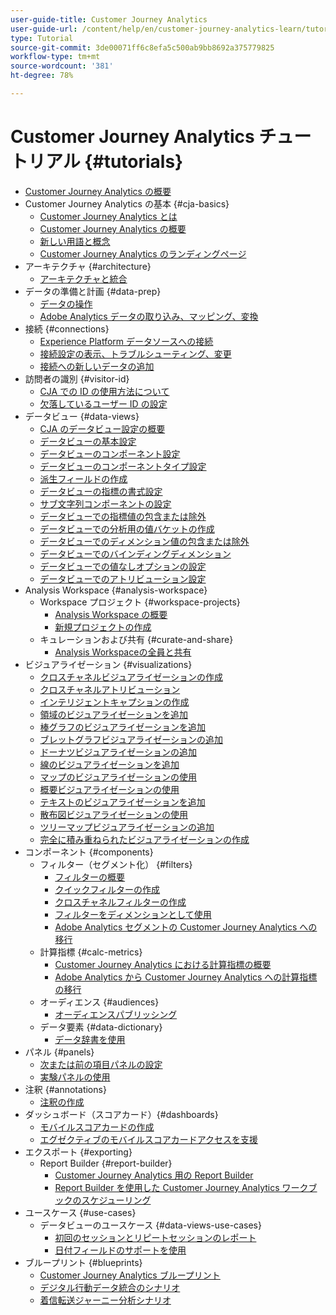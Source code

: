 ```yaml
---
user-guide-title: Customer Journey Analytics
user-guide-url: /content/help/en/customer-journey-analytics-learn/tutorials/overview.html
type: Tutorial
source-git-commit: 3de00071ff6c8efa5c500ab9bb8692a375779825
workflow-type: tm+mt
source-wordcount: '381'
ht-degree: 78%

---
```



# Customer Journey Analytics チュートリアル {#tutorials}

+ [Customer Journey Analytics の概要](overview.md)
+ Customer Journey Analytics の基本 {#cja-basics}
   + [Customer Journey Analytics とは](cja-basics/what-is-customer-journey-analytics.md)
   + [Customer Journey Analytics の概要](cja-basics/understanding-customer-journey-analytics.md)
   + [新しい用語と概念](cja-basics/new-terms-and-concepts-in-cja.md)
   + [Customer Journey Analytics のランディングページ](cja-basics/customer-journey-analytics-landing-page.md)
+ アーキテクチャ {#architecture}
   + [アーキテクチャと統合](architecture/architecture-and-integrations-of-cja.md)
+ データの準備と計画 {#data-prep}
   + [データの操作](data-prep/working-with-data-in-cja.md)
   + [Adobe Analytics データの取り込み、マッピング、変換](data-prep/ingest-map-and-transform-adobe-analytics-data.md)
+ 接続 {#connections}
   + [Experience Platform データソースへの接続](connections/connecting-customer-journey-analytics-to-data-sources-in-platform.md)
   + [接続設定の表示、トラブルシューティング、変更](connections/connections-details-experience-in-cja.md)
   + [接続への新しいデータの追加](connections/add-past-data-to-an-existing-connection-in-cja.md)
+ 訪問者の識別 {#visitor-id}
   + [CJA での ID の使用方法について](visitor-id/understanding-how-customer-journey-analytics-uses-identity.md)
   + [欠落しているユーザー ID の設定](visitor-id/configure-missing-person-id.md)
+ データビュー {#data-views}
   + [CJA のデータビュー設定の概要](data-views/overview-of-configuring-data-views-for-cja.md)
   + [データビューの基本設定](data-views/basic-configuration-for-data-views.md)
   + [データビューのコンポーネント設定](data-views/configuring-component-settings-in-data-views.md)
   + [データビューのコンポーネントタイプ設定](data-views/component-type-settings-in-data-views.md)
   + [派生フィールドの作成](data-views/derived-fields-in-cja.md)
   + [データビューの指標の書式設定](data-views/formatting-metrics-in-data-views.md)
   + [サブ文字列コンポーネントの設定](data-views/configure-substring-component-settings.md)
   + [データビューでの指標値の包含または除外](data-views/include-or-exclude-metric-values-in-data-views.md)
   + [データビューでの分析用の値バケットの作成](data-views/creating-value-buckets-in-data-views-for-analysis.md)
   + [データビューでのディメンション値の包含または除外](data-views/include-or-exclude-dimension-values-in-data-views.md)
   + [データビューでのバインディングディメンション](data-views/binding-dimensions-in-data-views.md)
   + [データビューでの値なしオプションの設定](data-views/configure-no-value-options-in-data-views.md)
   + [データビューでのアトリビューション設定](data-views/attribution-settings-in-data-views.md)
+ Analysis Workspace {#analysis-workspace}
   + Workspace プロジェクト {#workspace-projects}
      + [Analysis Workspace の概要](analysis-workspace/workspace-projects/analysis-workspace-overview.md)
      + [新規プロジェクトの作成](analysis-workspace/workspace-projects/build-a-new-project.md)
   + キュレーションおよび共有 {#curate-and-share}
      + [Analysis Workspaceの全員と共有](analysis-workspace/curate-and-share/share-with-anyone-in-analysis-workspace.md)
+ ビジュアライゼーション {#visualizations}
   + [クロスチャネルビジュアライゼーションの作成](visualizations/creating-cross-channel-visualizations-in-customer-journey-analytics.md)
   + [クロスチャネルアトリビューション](visualizations/cross-channel-attribution-in-customer-journey-analytics.md)
   + [インテリジェントキャプションの作成](visualizations/intelligent-captions.md)
   + [領域のビジュアライゼーションを追加](visualizations/add-area-visualizations.md)
   + [棒グラフのビジュアライゼーションを追加](visualizations/add-bar-visualizations.md)
   + [ブレットグラフビジュアライゼーションの追加](visualizations/add-bullet-graph-visualizations.md)
   + [ドーナツビジュアライゼーションの追加](visualizations/add-donut-visualizations.md)
   + [線のビジュアライゼーションを追加](visualizations/add-line-visualizations.md)
   + [マップのビジュアライゼーションの使用](visualizations/use-map-visualization.md)
   + [概要ビジュアライゼーションの使用](visualizations/use-summary-visualizations.md)
   + [テキストのビジュアライゼーションを追加](visualizations/add-text-visualizations.md)
   + [散布図ビジュアライゼーションの使用](visualizations/use-scatterplot-visualizations.md)
   + [ツリーマップビジュアライゼーションの追加](visualizations/add-treemap-visualizations.md)
   + [完全に積み重ねられたビジュアライゼーションの作成](visualizations/create-stacked-visualizations.md)
+ コンポーネント {#components}
   + フィルター（セグメント化） {#filters}
      + [フィルターの概要](components/filters/introduction-to-filters-in-cja.md)
      + [クイックフィルターの作成](components/filters/create-a-quick-filter.md)
      + [クロスチャネルフィルターの作成](components/filters/creating-cross-channel-filters-in-customer-journey-analytics.md)
      + [フィルターをディメンションとして使用](components/filters/use-filters-as-dimensions.md)
      + [Adobe Analytics セグメントの Customer Journey Analytics への移行](components/filters/moving-adobe-analytics-segments-to-customer-journey-analytics.md)
   + 計算指標 {#calc-metrics}
      + [Customer Journey Analytics における計算指標の概要](components/calc-metrics/introduction-to-calculated-metrics-in-customer-journey-analytics.md)
      + [Adobe Analytics から Customer Journey Analytics への計算指標の移行](components/calc-metrics/moving-your-calculated-metrics-from-adobe-analytics-to-customer-journey-analytics.md)
   + オーディエンス {#audiences}
      + [オーディエンスパブリッシング](components/audiences/audience-publishing-for-cja.md)
   + データ要素 {#data-dictionary}
      + [データ辞書を使用](components/data-dictionary/use-data-dictionary.md)
+ パネル {#panels}
   + [次または前の項目パネルの設定](panels/configure-next-previous-item-panel.md)
   + [実験パネルの使用](panels/use-the-experimentation-panel.md)
+ 注釈 {#annotations}
   + [注釈の作成](components/create-an-annotation.md)
+ ダッシュボード（スコアカード）{#dashboards}
   + [モバイルスコアカードの作成](dashboards/create-a-mobile-scorecard.md)
   + [エグゼクティブのモバイルスコアカードアクセスを支援](dashboards/assist-executives-to-access-mobile-scorecards.md)
+ エクスポート {#exporting}
   + Report Builder {#report-builder}
      + [Customer Journey Analytics 用の Report Builder](exporting/report-builder/report-builder-for-customer-journey-analytics.md)
      + [Report Builder を使用した Customer Journey Analytics ワークブックのスケジューリング](exporting/report-builder/schedule-cja-workbooks-using-report-builder.md)
+ ユースケース {#use-cases}
   + データビューのユースケース {#data-views-use-cases}
      + [初回のセッションとリピートセッションのレポート](use-cases/data-views-use-cases/first-time-and-returning-sessions.md)
      + [日付フィールドのサポートを使用](use-cases/data-views-use-cases/leverage-date-field-support.md)
+ ブループリント {#blueprints}
   + [Customer Journey Analytics ブループリント](https://experienceleague.adobe.com/docs/blueprints-learn/architecture/customer-journey-analytics/overview.html?lang=ja)
   + [デジタル行動データ統合のシナリオ](https://experienceleague.adobe.com/docs/analytics-platform/using/cja-usecases/cross-channel/cross-channel.html)
   + [着信転送ジャーニー分析シナリオ](https://experienceleague.adobe.com/docs/analytics-platform/using/cja-usecases/cross-channel/call-center.html)

